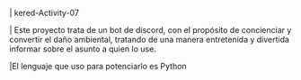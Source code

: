 | kered-Activity-07

| Este proyecto trata de un bot de discord, con el propósito de concienciar y convertir el daño ambiental, tratando de una manera entretenida y divertida informar sobre el asunto a quien lo use.

|El lenguaje que uso para potenciarlo es Python
